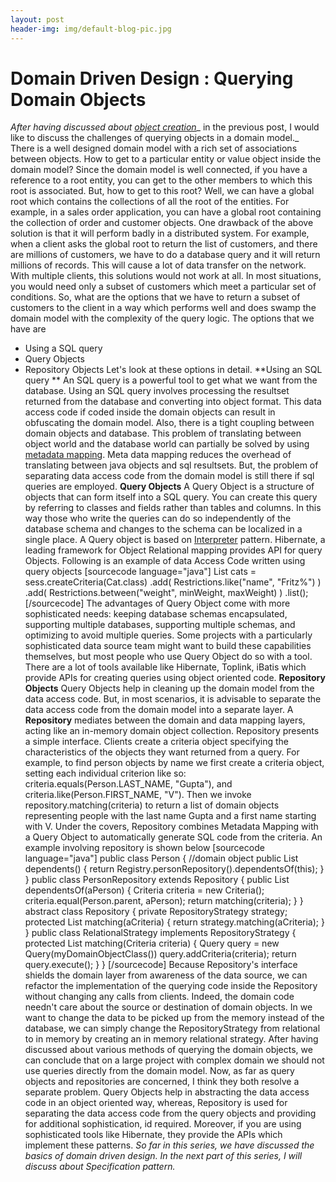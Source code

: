 ```yaml
---
layout: post
header-img: img/default-blog-pic.jpg
---
```


# Domain Driven Design : Querying Domain Objects

_After having discussed about [object creation](/2009/12/23/domain-driven-design-creating-domain-objects/)__ in the previous post, I would like to discuss the challenges of querying objects in a domain model._ There is a well designed domain model with a rich set of associations between objects. How to get to a particular entity or value object inside the domain model? Since the domain model is well connected, if you have a reference to a root entity, you can get to the other members to which this root is associated. But, how to get to this root? Well, we can have a global root which contains the collections of all the root of the entities. For example, in a sales order application, you can have a global root containing the collection of order and customer objects. One drawback of the above solution is that it will perform badly in a distributed system. For example, when a client asks the global root to return the list of customers, and there are millions of customers, we have to do a database query and it will return millions of records. This will cause a lot of data transfer on the network. With multiple clients, this solutions would not work at all. In most situations, you would need only a subset of customers which meet a particular set of conditions. So, what are the options that we have to return a subset of customers to the client in a way which performs well and does swamp the domain model with the complexity of the query logic. The options that we have are

  * Using a SQL query
  * Query Objects
  * Repository Objects
Let's look at these options in detail. **Using an SQL query ** An SQL query is a powerful tool to get what we want from the database. Using an SQL query involves processing the resultset returned from the database and converting into object format. This data access code if coded inside the domain objects can result in obfuscating the domain model. Also, there is a tight coupling between domain objects and database. This problem of translating between object world and the database world can partially be solved by using [metadata mapping](http://martinfowler.com/eaaCatalog/metadataMapping.html). Meta data mapping reduces the overhead of translating between java objects and sql resultsets. But, the problem of separating data access code from the domain model is still there if sql queries are employed. **Query Objects** A Query Object is a structure of objects that can form itself into a SQL query. You can create this query by referring to classes and fields rather than tables and columns. In this way those who write the queries can do so independently of the database schema and changes to the schema can be localized in a single place. A Query object is based on [Interpreter](http://en.wikipedia.org/wiki/Interpreter_pattern) pattern. Hibernate, a leading framework for Object Relational mapping provides API for query Objects. Following is an example of data Access Code written using query objects [sourcecode language="java"] List cats = sess.createCriteria(Cat.class) .add( Restrictions.like("name", "Fritz%") ) .add( Restrictions.between("weight", minWeight, maxWeight) ) .list(); [/sourcecode] The advantages of Query Object come with more sophisticated needs: keeping database schemas encapsulated, supporting multiple databases, supporting multiple schemas, and optimizing to avoid multiple queries. Some projects with a particularly sophisticated data source team might want to build these capabilities themselves, but most people who use Query Object do so with a tool. There are a lot of tools available like Hibernate, Toplink, iBatis which provide APIs for creating queries using object oriented code. **Repository Objects** Query Objects help in cleaning up the domain model from the data access code. But, in most scenarios, it is advisable to separate the data access code from the domain model into a separate layer. A **Repository** mediates between the domain and data mapping layers, acting like an in-memory domain object collection. Repository presents a simple interface. Clients create a criteria object specifying the characteristics of the objects they want returned from a query. For example, to find person objects by name we first create a criteria object, setting each individual criterion like so: criteria.equals(Person.LAST_NAME, "Gupta"), and criteria.like(Person.FIRST_NAME, "V"). Then we invoke repository.matching(criteria) to return a list of domain objects representing people with the last name Gupta and a first name starting with V. Under the covers, Repository combines Metadata Mapping with a Query Object to automatically generate SQL code from the criteria. An example involving repository is shown below [sourcecode language="java"] public class Person { //domain object public List dependents() { return Registry.personRepository().dependentsOf(this); } } public class PersonRepository extends Repository { public List dependentsOf(aPerson) { Criteria criteria = new Criteria(); criteria.equal(Person.parent, aPerson); return matching(criteria); } } abstract class Repository { private RepositoryStrategy strategy; protected List matching(aCriteria) { return strategy.matching(aCriteria); } } public class RelationalStrategy implements RepositoryStrategy { protected List matching(Criteria criteria) { Query query = new Query(myDomainObjectClass()) query.addCriteria(criteria); return query.execute(); } } [/sourcecode] Because Repository's interface shields the domain layer from awareness of the data source, we can refactor the implementation of the querying code inside the Repository without changing any calls from clients. Indeed, the domain code needn't care about the source or destination of domain objects. In we want to change the data to be picked up from the memory instead of the database, we can simply change the RepositoryStrategy from relational to in memory by creating an in memory relational strategy. After having discussed about various methods of querying the domain objects, we can conclude that on a large project with complex domain we should not use queries directly from the domain model. Now, as far as query objects and repositories are concerned, I think they both resolve a separate problem. Query Objects help in abstracting the data access code in an object oriented way, whereas, Repository is used for separating the data access code from the query objects and providing for additional sophistication, id required. Moreover, if you are using sophisticated tools like Hibernate, they provide the APIs which implement these patterns. _So far in this series, we have discussed the basics of domain driven design. In the next part of this series, I will discuss about Specification pattern._
